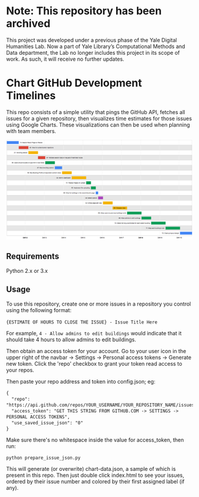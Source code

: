 # Note: This repository has been archived
This project was developed under a previous phase of the Yale Digital Humanities Lab. Now a part of Yale Library’s Computational Methods and Data department, the Lab no longer includes this project in its scope of work. As such, it will receive no further updates.


# Chart GitHub Development Timelines

This repo consists of a simple utility that pings the GitHub API, fetches all issues for a given repository, then visualizes time estimates for those issues using Google Charts. These visualizations can then be used when planning with team members.

![Sample timeline](https://github.com/yaledhlab/development-timelines/raw/master/images/chart.png)

## Requirements

Python 2.x or 3.x

## Usage

To use this repository, create one or more issues in a repository you control using the following format:

`{ESTIMATE OF HOURS TO CLOSE THE ISSUE} - Issue Title Here`

For example, `4 - Allow admins to edit buildings` would indicate that it should take 4 hours to allow admins to edit buildings.

Then obtain an access token for your account. Go to your user icon in the upper right of the navbar -> Settings -> Personal access tokens -> Generate new token. Click the 'repo' checkbox to grant your token read access to your repos.

Then paste your repo address and token into config.json; eg:

```
{
  "repo": "https://api.github.com/repos/YOUR_USERNAME/YOUR_REPOSITORY_NAME/issues",
  "access_token": "GET THIS STRING FROM GITHUB.COM -> SETTINGS -> PERSONAL ACCESS TOKENS",
  "use_saved_issue_json": "0"
}
```

Make sure there's no whitespace inside the value for access_token, then run:

```
python prepare_issue_json.py
```

This will generate (or overwrite) chart-data.json, a sample of which is present in this repo. Then just double click index.html to see your issues, ordered by their issue number and colored by their first assigned label (if any). 
